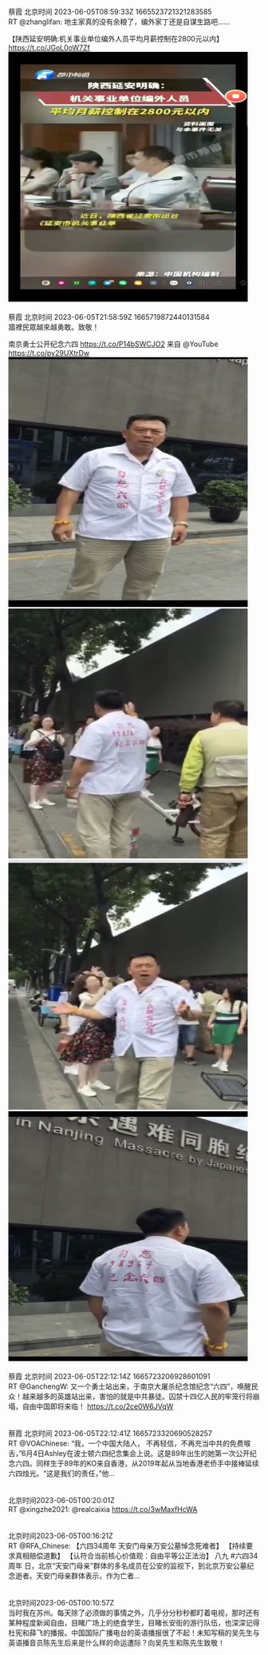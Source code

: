 蔡霞 北京时间 2023-06-05T08:59:33Z 1665523721321283585<br>RT @zhanglifan: 地主家真的没有余粮了，编外家丁还是自谋生路吧……

【陕西延安明确:机关事业单位编外人员平均月薪控制在2800元以内】 https://t.co/JGoL0oW7Zf<br><img src='/temp/video/2023/t-Month-6/u-Day-05/realcaixia/1665523721321283585_0.jpg' width='480' height='500'><br><br>蔡霞 北京时间 2023-06-05T21:58:59Z 1665719872440131584<br>牆裡民眾越來越勇敢。致敬！

南京勇士公开纪念六四 https://t.co/P14bSWCJO2 来自 @YouTube https://t.co/py29UXtrDw<br><img src='/temp/image/2023/t-Month-6/1665719872440131584_0.jpg' width='480' height='500'><img src='/temp/image/2023/t-Month-6/1665719872440131584_1.jpg' width='480' height='500'><img src='/temp/image/2023/t-Month-6/1665719872440131584_2.jpg' width='480' height='500'><img src='/temp/image/2023/t-Month-6/1665719872440131584_3.jpg' width='480' height='500'><br><br>蔡霞 北京时间 2023-06-05T22:12:14Z 1665723206928601091<br>RT @GanchengW: 又一个勇士站出来，于南京大屠杀纪念馆纪念“六四”，唤醒民众！越来越多的英雄站出来，害怕的就是中共暴徒。囚禁十四亿人民的牢笼行将崩塌，自由中国即将来临！ https://t.co/2ce0W6JVqW<br><br><br>蔡霞 北京时间 2023-06-05T22:12:41Z 1665723320690528257<br>RT @VOAChinese: “我，一个中国大陆人， 不再轻信，不再充当中共的免费喉舌，”6月4日Ashley在波士顿六四纪念集会上说。这是89年出生的她第一次公开纪念六四。同样生于89年的KO来自香港，从2019年起从当地香港老侨手中接棒延续六四烛光。“这是我们的责任，”他…<br><br><br>北京时间2023-06-05T00:20:01Z<br>RT @xingzhe2021: @realcaixia https://t.co/3wMaxfHcWA<br><br><br>北京时间2023-06-05T00:16:21Z<br>RT @RFA_Chinese: 【六四34周年 天安门母亲万安公墓悼念死难者】
【持续要求真相赔偿道歉】
【认符合当前核心价值观：自由平等公正法治】
八九 #六四34周年 日，北京“天安门母亲”群体的多名成员在公安的监视下，到北京万安公墓纪念逝者。天安门母亲群体表示，作为亡者…<br><br><br>北京时间2023-06-05T00:10:57Z<br>当时我在苏州。每天除了必须做的事情之外，几乎分分秒秒都盯着电视，那时还有某种程度新闻自由，目睹广场上的绝食学生，目睹长安街的游行队伍，也深深记得杜宪和薛飞的播报。中国国际广播电台的英语播报很了不起！未知写稿的吴先生与英语播音员陈先生后来是什么样的命运遭际？向吴先生和陈先生致敬！<br><br><br>